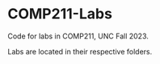 # COMP211-Labs
Code for labs in COMP211, UNC Fall 2023.

Labs are located in their respective folders.
